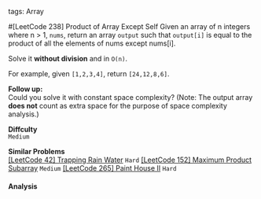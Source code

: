 tags: Array

#[LeetCode 238] Product of Array Except Self
Given an array of n integers where n > 1, `nums`, return an array `output` such that `output[i]` is equal to the product of all the elements of nums except nums[i].

Solve it **without division** and in `O(n)`.

For example, given `[1,2,3,4]`, return `[24,12,8,6]`.

**Follow up:**  
Could you solve it with constant space complexity? (Note: The output array **does not** count as extra space for the purpose of space complexity analysis.)

**Diffculty**  
`Medium`

**Similar Problems**  
[[LeetCode 42] Trapping Rain Water]() `Hard`
[[LeetCode 152] Maximum Product Subarray]() `Medium`
[[LeetCode 265] Paint House II]() `Hard`
 

#### Analysis

